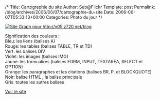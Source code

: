 /*
 Title: Cartographie du site
 Author: Seb@Flickr
 Template: post
 Permalink: /blog/archives/2006/06/07/cartographie-du-site
 Date: 2006-06-07T05:33:13+00:00
 Categories: Photo du jour
*/
<p><a href="http://www.flickr.com/photos/z720/161553784/"><img src="http://static.flickr.com/45/161553784_73eced16f0_m.jpg" alt="Site Graph pour http://v05.z720.net/blog" /></a></p>
<p>Signification des couleurs : <br />
Bleu: les liens (balises A)<br />
Rouge: les tables (balises TABLE, TR et TD)<br />
Vert: les balises DIV<br />
Violet: les images (balises IMG)<br />
Jaune: les formualires (balises FORM, INPUT, TEXTAREA, SELECT et OPTION)<br />
Orange: les paragraphes et les citations (balises BR, P, et BLOCKQUOTE)<br />
Noir: balise HTML , la balise principale<br />
Gris: toutes les autres balises</p>
<p><a href="http://www.aharef.info/static/htmlgraph/?url=http%3A%2F%2Fz720.net%2Fblog">Voir le site</a></p>
